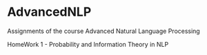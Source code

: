 # AdvancedNLP
Assignments of the course Advanced Natural Language Processing 

HomeWork 1 - Probability and Information Theory in NLP
